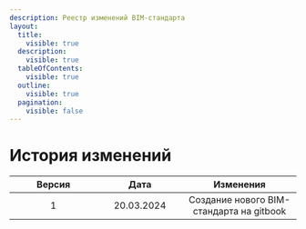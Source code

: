 ```yaml
---
description: Реестр изменений BIM-стандарта
layout:
  title:
    visible: true
  description:
    visible: true
  tableOfContents:
    visible: true
  outline:
    visible: true
  pagination:
    visible: false
---
```


# История изменений

<table><thead><tr><th width="138" align="center">Версия</th><th width="134" align="center">Дата</th><th align="center">Изменения</th></tr></thead><tbody><tr><td align="center">1</td><td align="center">20.03.2024</td><td align="center">Создание нового BIM-стандарта на gitbook</td></tr></tbody></table>

